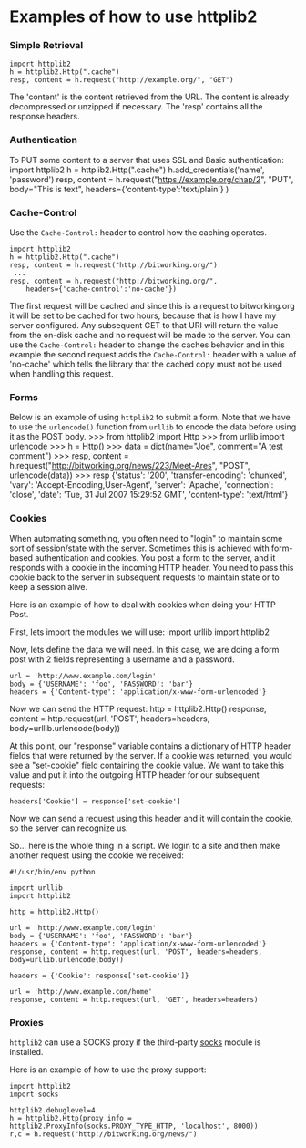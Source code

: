 # Examples of how to use httplib2

### Simple Retrieval

    import httplib2
    h = httplib2.Http(".cache")
    resp, content = h.request("http://example.org/", "GET")

The 'content' is the content retrieved from the URL. The content is already decompressed or unzipped if necessary. The 'resp' contains all the response headers.

### Authentication

To PUT some content to a server that uses SSL and Basic authentication:
    import httplib2
    h = httplib2.Http(".cache")
    h.add_credentials('name', 'password')
    resp, content = h.request("https://example.org/chap/2", 
        "PUT", body="This is text", 
        headers={'content-type':'text/plain'} )

### Cache-Control

Use the `Cache-Control:` header to control how the caching operates.

    import httplib2
    h = httplib2.Http(".cache")
    resp, content = h.request("http://bitworking.org/")
     ...
    resp, content = h.request("http://bitworking.org/", 
        headers={'cache-control':'no-cache'})

The first request will be cached and since this is a request to bitworking.org it will be set to be cached for two hours, because that is how I have my server configured. Any subsequent GET to that URI will return the value from the on-disk cache and no request will be made to the server. You can use the `Cache-Control:` header to change the caches behavior and in this example the second request adds the `Cache-Control:` header with a value of 'no-cache' which tells the library that the cached copy must not be used when handling this request. 

### Forms

Below is an example of using `httplib2` to submit a form. Note that we have to use the `urlencode()` function from `urllib` to encode the data before using it as the POST body.
    >>> from httplib2 import Http
    >>> from urllib import urlencode
    >>> h = Http()
    >>> data = dict(name="Joe", comment="A test comment")
    >>> resp, content = h.request("http://bitworking.org/news/223/Meet-Ares", "POST", urlencode(data))
    >>> resp
    {'status': '200', 'transfer-encoding': 'chunked', 'vary': 'Accept-Encoding,User-Agent',
     'server': 'Apache', 'connection': 'close', 'date': 'Tue, 31 Jul 2007 15:29:52 GMT', 
     'content-type': 'text/html'}

### Cookies

When automating something, you often need to "login" to maintain some sort of session/state with the server.  Sometimes this is achieved with form-based authentication and cookies. You post a form to the server, and it responds with a cookie in the incoming HTTP header.  You need to pass this cookie back to the server in subsequent requests to maintain state or to keep a session alive.

Here is an example of how to deal with cookies when doing your HTTP Post.

First, lets import the modules we will use:
    import urllib
    import httplib2

Now, lets define the data we will need. In this case, we are doing a form post with 2 fields representing a username and a password.

    url = 'http://www.example.com/login'   
    body = {'USERNAME': 'foo', 'PASSWORD': 'bar'}
    headers = {'Content-type': 'application/x-www-form-urlencoded'}
Now we can send the HTTP request:
    http = httplib2.Http()
    response, content = http.request(url, 'POST', headers=headers, body=urllib.urlencode(body))

At this point, our "response" variable contains a dictionary of HTTP header fields that were returned by the server. If a cookie was returned, you would see a "set-cookie" field containing the cookie value. We want to take this value and put it into the outgoing HTTP header for our subsequent requests:

    headers['Cookie'] = response['set-cookie']

Now we can send a request using this header and it will contain the cookie, so the server can recognize us.

So... here is the whole thing in a script. We login to a site and then make another request using the cookie we received:

    #!/usr/bin/env python
    
    import urllib
    import httplib2
    
    http = httplib2.Http()
    
    url = 'http://www.example.com/login'   
    body = {'USERNAME': 'foo', 'PASSWORD': 'bar'}
    headers = {'Content-type': 'application/x-www-form-urlencoded'}
    response, content = http.request(url, 'POST', headers=headers, body=urllib.urlencode(body))
    
    headers = {'Cookie': response['set-cookie']}
    
    url = 'http://www.example.com/home'   
    response, content = http.request(url, 'GET', headers=headers)

### Proxies

`httplib2` can use a SOCKS proxy if the third-party [socks](http://socksipy.sourceforge.net/) module is installed.

Here is an example of how to use the proxy support:

    import httplib2
    import socks
    
    httplib2.debuglevel=4
    h = httplib2.Http(proxy_info = httplib2.ProxyInfo(socks.PROXY_TYPE_HTTP, 'localhost', 8000))
    r,c = h.request("http://bitworking.org/news/") 